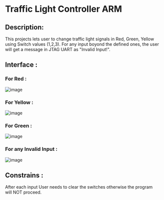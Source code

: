 # Traffic Light Controller ARM
## Description: 
This projects lets user to change traffic light signals in Red, Green, Yellow using Switch values (1,2,3). For any input boyond the defined ones, the user will get a message in JTAG UART as "Invalid Input!". 

## Interface : 

### For Red : 
![image](https://github.com/vivekpathakgit/TrafficLightUsingARM/assets/93838914/c6b15757-6f18-44e4-ac47-4907c14eea70)

### For Yellow : 
![image](https://github.com/vivekpathakgit/TrafficLightUsingARM/assets/93838914/2c1585f4-9857-445a-8115-c247d45b4a14)

### For Green : 
![image](https://github.com/vivekpathakgit/TrafficLightUsingARM/assets/93838914/e35e99e3-195d-42b2-9bcf-f4d74252c127)

### For any Invalid Input : 
![image](https://github.com/vivekpathakgit/TrafficLightUsingARM/assets/93838914/75eb92c2-e175-4a48-9284-6e7040ed0759)


## Constrains : 
After each input User needs to clear the switches otherwise the program will NOT proceed. 
